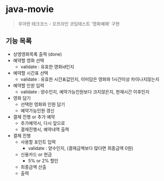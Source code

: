 # java-movie
> 우아한 테크코스 - 오프라인 코딩테스트 '영화예매' 구현

## 기능 목록
- 상영영화목록 출력 (done)
- 예약할 영화 선택
  - validate : 유효한 영화id인지
- 예약할 시간표 선택
  - validate : 유효한 시간표값인지, 이미담은 영화와 1시간이상 차이나지않는지
- 예약할 인원 입력
  - validate : 양수인지, 예약가능인원보다 크지않은지, 현재시간 이후인지
- 영화 담기
  - 선택한 영화와 인원 담기
  - 예약가능인원 갱신
- 결제 진행 or 추가 예약
  - 추가예약시, 다시 앞으로
  - 결제진행시, 예약내역 출력
- 결제 진행
  - 사용할 포인트 입력
  	- validate : 양수인지, (결제금액보다 많다면 최종금액 0원)
  - 신용카드 or 현금
  	- 5% or 2% 할인
  - 최종금액 산출
  - 출력
